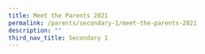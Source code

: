 ```yaml
---
title: Meet the Parents 2021
permalink: /parents/secondary-1/meet-the-parents-2021
description: ""
third_nav_title: Secondary 1
---
```

